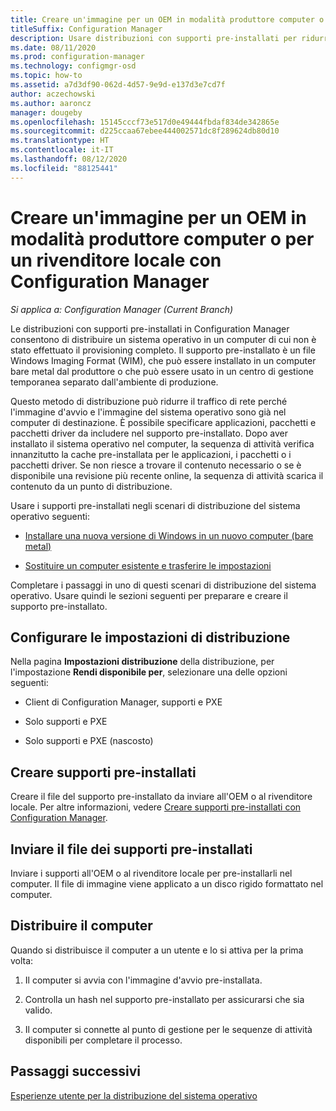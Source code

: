 ```yaml
---
title: Creare un'immagine per un OEM in modalità produttore computer o per un rivenditore locale
titleSuffix: Configuration Manager
description: Usare distribuzioni con supporti pre-installati per ridurre il traffico di rete durante la distribuzione di un sistema operativo in un computer di cui non è stato effettuato il provisioning completo.
ms.date: 08/11/2020
ms.prod: configuration-manager
ms.technology: configmgr-osd
ms.topic: how-to
ms.assetid: a7d3df90-062d-4d57-9e9d-e137d3e7cd7f
author: aczechowski
ms.author: aaroncz
manager: dougeby
ms.openlocfilehash: 15145cccf73e517d0e49444fbdaf834de342865e
ms.sourcegitcommit: d225ccaa67ebee444002571dc8f289624db80d10
ms.translationtype: HT
ms.contentlocale: it-IT
ms.lasthandoff: 08/12/2020
ms.locfileid: "88125441"
---
```

# <a name="create-an-image-for-an-oem-in-factory-or-a-local-depot-with-configuration-manager"></a>Creare un'immagine per un OEM in modalità produttore computer o per un rivenditore locale con Configuration Manager

*Si applica a: Configuration Manager (Current Branch)*

Le distribuzioni con supporti pre-installati in Configuration Manager consentono di distribuire un sistema operativo in un computer di cui non è stato effettuato il provisioning completo. Il supporto pre-installato è un file Windows Imaging Format (WIM), che può essere installato in un computer bare metal dal produttore o che può essere usato in un centro di gestione temporanea separato dall'ambiente di produzione.

Questo metodo di distribuzione può ridurre il traffico di rete perché l'immagine d'avvio e l'immagine del sistema operativo sono già nel computer di destinazione. È possibile specificare applicazioni, pacchetti e pacchetti driver da includere nel supporto pre-installato. Dopo aver installato il sistema operativo nel computer, la sequenza di attività verifica innanzitutto la cache pre-installata per le applicazioni, i pacchetti o i pacchetti driver. Se non riesce a trovare il contenuto necessario o se è disponibile una revisione più recente online, la sequenza di attività scarica il contenuto da un punto di distribuzione.

Usare i supporti pre-installati negli scenari di distribuzione del sistema operativo seguenti:

- [Installare una nuova versione di Windows in un nuovo computer (bare metal)](install-new-windows-version-new-computer-bare-metal.md)

- [Sostituire un computer esistente e trasferire le impostazioni](replace-an-existing-computer-and-transfer-settings.md)

Completare i passaggi in uno di questi scenari di distribuzione del sistema operativo. Usare quindi le sezioni seguenti per preparare e creare il supporto pre-installato.

## <a name="configure-deployment-settings"></a>Configurare le impostazioni di distribuzione

Nella pagina **Impostazioni distribuzione** della distribuzione, per l'impostazione **Rendi disponibile per**, selezionare una delle opzioni seguenti:

- Client di Configuration Manager, supporti e PXE

- Solo supporti e PXE

- Solo supporti e PXE (nascosto)

## <a name="create-the-prestaged-media"></a>Creare supporti pre-installati

Creare il file del supporto pre-installato da inviare all'OEM o al rivenditore locale. Per altre informazioni, vedere [Creare supporti pre-installati con Configuration Manager](create-prestaged-media.md).

## <a name="send-the-prestaged-media-file"></a>Inviare il file dei supporti pre-installati

Inviare i supporti all'OEM o al rivenditore locale per pre-installarli nel computer. Il file di immagine viene applicato a un disco rigido formattato nel computer.

## <a name="deliver-the-computer"></a>Distribuire il computer

Quando si distribuisce il computer a un utente e lo si attiva per la prima volta:

1. Il computer si avvia con l'immagine d'avvio pre-installata.

1. Controlla un hash nel supporto pre-installato per assicurarsi che sia valido.

1. Il computer si connette al punto di gestione per le sequenze di attività disponibili per completare il processo.

## <a name="next-steps"></a>Passaggi successivi

[Esperienze utente per la distribuzione del sistema operativo](../understand/user-experience.md)
